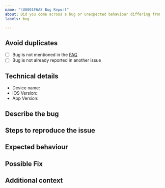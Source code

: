 ```yaml
---
name: "\U0001F6A8 Bug Report"
about: Did you come across a bug or unexpected behaviour differing from the docs?
labels: bug

---
```

<!--
Thanks for reporting a bug 🙌 ❤️

Before opening a new issue, please make sure that we do not have any duplicates already open. You can ensure this by searching the issue list for this repository. If there is a duplicate, please close your issue and add a comment to the existing issue instead.

Also, be sure to check our documentation first: <URL>
-->

## Avoid duplicates

* [ ] Bug is not mentioned in the [FAQ](https://www.coronawarn.app/en/faq/)
* [ ] Bug is not already reported in another issue

## Technical details

- Device name:
- iOS Version:
- App Version:

## Describe the bug

<!-- Describe your issue, but please be descriptive! Thanks again 🙌 ❤️ -->

## Steps to reproduce the issue

<!-- include screenshots, logs, code or other info to help explain your problem -->

<!--
1. Go to '...'
2. Click on '....'
3. Scroll down to '....'
4. See error
-->

## Expected behaviour

<!-- A clear and concise description of what you expected to happen. -->

## Possible Fix

<!--- Not obligatory, but suggest a fix or reason for the bug -->

## Additional context

<!-- Add any other context about the problem here. -->
